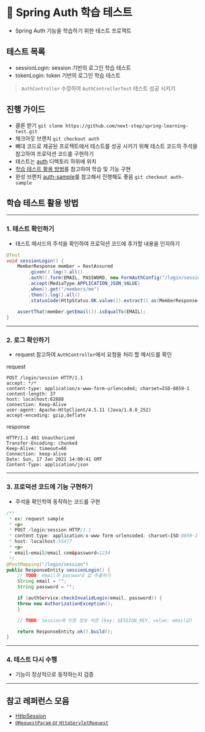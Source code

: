 # 📖 Spring Auth 학습 테스트
- Spring Auth 기능을 학습하기 위한 테스트 프로젝트

## 테스트 목록
- sessionLogin: session 기반의 로그인 학습 테스트
- tokenLogin: token 기반의 로그인 학습 테스트

> `AuthController` 수정하여 `AuthControllerTest` 테스트 성공 시키기

## 진행 가이드
- 클론 받기 `git clone https://github.com/next-step/spring-learning-test.git`
- 체크아웃 브랜치 `git checkout auth`
- 뼈대 코드로 제공된 프로젝트에서 테스트를 성공 시키기 위해 테스트 코드의 주석을 참고하여 프로덕션 코드를 구현하기
- 테스트는 [auth](https://github.com/next-step/spring-learning-test/tree/core/src/test/java/nextstep/helloworld/auth) 디렉토리 하위에 위치
- [학습 테스트 활용 방법](https://github.com/next-step/spring-learning-test/blob/core/README.md#%ED%95%99%EC%8A%B5-%ED%85%8C%EC%8A%A4%ED%8A%B8-%ED%99%9C%EC%9A%A9-%EB%B0%A9%EB%B2%95)를 참고하여 학습 및 기능 구현
- 완성 브랜치 [auth-sample](https://github.com/next-step/spring-learning-test/tree/auth-sample)를 참고해서 진행해도 좋음 `git checkout auth-sample`

## 학습 테스트 활용 방법

---
### 1. 테스트 확인하기

- 테스트 메서드의 주석을 확인하여 프로덕션 코드에 추가할 내용을 인지하기

```java
@Test
void sessionLogin() {
    MemberResponse member = RestAssured
        .given().log().all()
        .auth().form(EMAIL, PASSWORD, new FormAuthConfig("/login/session", USERNAME_FIELD, PASSWORD_FIELD))
        .accept(MediaType.APPLICATION_JSON_VALUE)
        .when().get("/members/me")
        .then().log().all()
        .statusCode(HttpStatus.OK.value()).extract().as(MemberResponse.class);
    
    assertThat(member.getEmail()).isEqualTo(EMAIL);
}
```  


---

### 2. 로그 확인하기
- request 참고하여 `AuthController`에서 요청을 처리 할 메서드를 확인

request
```http
POST /login/session HTTP/1.1
accept: */*
content-type: application/x-www-form-urlencoded; charset=ISO-8859-1
content-length: 37
host: localhost:62888
connection: Keep-Alive
user-agent: Apache-HttpClient/4.5.11 (Java/1.8.0_252)
accept-encoding: gzip,deflate
```

response
```http
HTTP/1.1 401 Unauthorized
Transfer-Encoding: chunked
Keep-Alive: timeout=60
Connection: keep-alive
Date: Sun, 17 Jan 2021 14:00:41 GMT
Content-Type: application/json
```

---

### 3. 프로덕션 코드에 기능 구현하기
- 주석을 확인학여 동작하는 코드를 구현

```java
/**
 * ex) request sample
 * <p>
 * POST /login/session HTTP/1.1
 * content-type: application/x-www-form-urlencoded; charset=ISO-8859-1
 * host: localhost:55477
 * <p>
 * email=email@email.com&password=1234
 */
@PostMapping("/login/session")
public ResponseEntity sessionLogin() {
    // TODO: email과 password 값 추출하기
    String email = "";
    String password = "";

    if (authService.checkInvalidLogin(email, password)) {
    throw new AuthorizationException();
    }

    // TODO: Session에 인증 정보 저장 (key: SESSION_KEY, value: email값)

    return ResponseEntity.ok().build();
}
```

---

### 4. 테스트 다시 수행

- 기능이 정상적으로 동작하는지 검증

---

## 참고 레퍼런스 모음

- [HttpSession](https://www.baeldung.com/spring-security-session#2-injecting-the-raw-session-into-a-controller)
- [`@RequestParam` or `HttpServletRequest`](https://docs.spring.io/spring-framework/docs/current/reference/html/web.html#mvc-ann-arguments)
